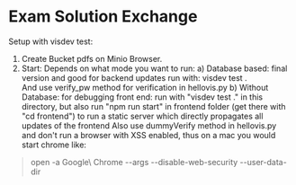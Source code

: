 # Exam Solution Exchange

Setup with visdev test:

1. Create Bucket pdfs on Minio Browser.
2. Start: Depends on what mode you want to run:
    a)  Database based: final version and good for backend updates run with: visdev test .  
    And use verify_pw method for verification in hellovis.py
    b) Without Database: for debugging front end: run with "visdev test ." in this directory, but also run "npm run start" in frontend folder (get there with "cd frontend") to run a static server which directly propagates all updates of the frontend
    Also use dummyVerify method in hellovis.py and don't run a browser with XSS enabled, thus on a mac you would start chrome like: 
> open -a Google\ Chrome --args --disable-web-security --user-data-dir

